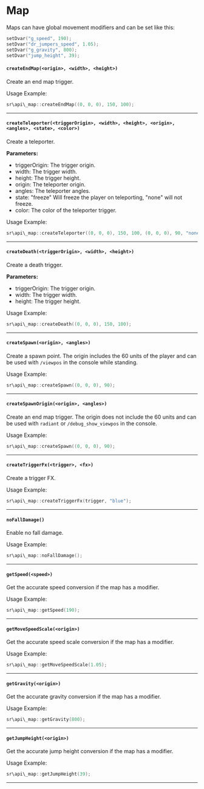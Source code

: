 # Map

Maps can have global movement modifiers and can be set like this:
```c
setDvar("g_speed", 190);
setDvar("dr_jumpers_speed", 1.05);
setDvar("g_gravity", 800);
setDvar("jump_height", 39);
```

#### ``createEndMap(<origin>, <width>, <height>)``
Create an end map trigger.

Usage Example:
```c
sr\api\_map::createEndMap((0, 0, 0), 150, 100);
```
<hr>

#### ``createTeleporter(<triggerOrigin>, <width>, <height>, <origin>, <angles>, <state>, <color>)``
Create a teleporter.

**Parameters:**
* triggerOrigin: The trigger origin.
* width: The trigger width.
* height: The trigger height.
* origin: The teleporter origin.
* angles: The teleporter angles.
* state: "freeze" Will freeze the player on teleporting, "none" will not freeze.
* color: The color of the teleporter trigger.

Usage Example:
```c
sr\api\_map::createTeleporter((0, 0, 0), 150, 100, (0, 0, 0), 90, "none", "blue");
```
<hr>

#### ``createDeath(<triggerOrigin>, <width>, <height>)``
Create a death trigger.

**Parameters:**
* triggerOrigin: The trigger origin.
* width: The trigger width.
* height: The trigger height.

Usage Example:
```c
sr\api\_map::createDeath((0, 0, 0), 150, 100);
```
<hr>

#### ``createSpawn(<origin>, <angles>)``
Create a spawn point.
The origin includes the 60 units of the player and can be used with ``/viewpos`` in the console while standing.

Usage Example:
```c
sr\api\_map::createSpawn((0, 0, 0), 90);
```
<hr>

#### ``createSpawnOrigin(<origin>, <angles>)``
Create an end map trigger.
The origin does not include the 60 units and can be used with ``radiant`` or ``/debug_show_viewpos`` in the console.

Usage Example:
```c
sr\api\_map::createSpawn((0, 0, 0), 90);
```
<hr>

#### ``createTriggerFx(<trigger>, <fx>)``
Create a trigger FX.

Usage Example:
```c
sr\api\_map::createTriggerFx(trigger, "blue");
```
<hr>

#### ``noFallDamage()``
Enable no fall damage.

Usage Example:
```c
sr\api\_map::noFallDamage();
```
<hr>

#### ``getSpeed(<speed>)``
Get the accurate speed conversion if the map has a modifier.

Usage Example:
```c
sr\api\_map::getSpeed(190);
```
<hr>

#### ``getMoveSpeedScale(<origin>)``
Get the accurate speed scale conversion if the map has a modifier.

Usage Example:
```c
sr\api\_map::getMoveSpeedScale(1.05);
```
<hr>

#### ``getGravity(<origin>)``
Get the accurate gravity conversion if the map has a modifier.

Usage Example:
```c
sr\api\_map::getGravity(800);
```
<hr>

#### ``getJumpHeight(<origin>)``
Get the accurate jump height conversion if the map has a modifier.

Usage Example:
```c
sr\api\_map::getJumpHeight(39);
```
<hr>
